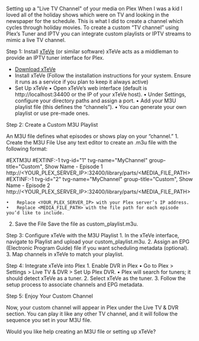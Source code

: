 Setting up a "Live TV Channel" of your media on Plex
When I was a kid I loved all of the holiday shows which were on TV and looking in the newspaper for the schedule.  This is what I did to create a channel which cycles through holiday movies.
To create a custom “TV channel” using Plex’s Tuner and IPTV you can integrate custom playlists or IPTV streams to mimic a live TV channel. 

Step 1: Install [xTeVe](https://github.com/xteve-project/xTeVe) (or similar software)
xTeVe acts as a middleman to provide an IPTV tuner interface for Plex.
- [Download xTeVe](https://github.com/xteve-project/xTeVe-Downloads)
- Install xTeVe (Follow the installation instructions for your system. Ensure it runs as a service if you plan to keep it always active)
- Set Up xTeVe
	•	Open xTeVe’s web interface (default is http://localhost:34400 or the IP of your xTeVe host).
	•	Under Settings, configure your directory paths and assign a port.
	•	Add your M3U playlist file (this defines the “channels”).
	•	You can generate your own playlist or use pre-made ones.

Step 2: Create a Custom M3U Playlist

An M3U file defines what episodes or shows play on your “channel.”
	1.	Create the M3U File
Use any text editor to create an .m3u file with the following format:

#EXTM3U
#EXTINF:-1 tvg-id="1" tvg-name="MyChannel" group-title="Custom", Show Name - Episode 1
http://<YOUR_PLEX_SERVER_IP>:32400/library/parts/<MEDIA_FILE_PATH>
#EXTINF:-1 tvg-id="2" tvg-name="MyChannel" group-title="Custom", Show Name - Episode 2
http://<YOUR_PLEX_SERVER_IP>:32400/library/parts/<MEDIA_FILE_PATH>

	•	Replace <YOUR_PLEX_SERVER_IP> with your Plex server’s IP address.
	•	Replace <MEDIA_FILE_PATH> with the file path for each episode you’d like to include.

  2.	Save the File
Save the file as custom_playlist.m3u.

Step 3: Configure xTeVe with the M3U Playlist
	1.	In the xTeVe interface, navigate to Playlist and upload your custom_playlist.m3u.
	2.	Assign an EPG (Electronic Program Guide) file if you want scheduling metadata (optional).
	3.	Map channels in xTeVe to match your playlist.

Step 4: Integrate xTeVe into Plex
	1.	Enable DVR in Plex
	•	Go to Plex > Settings > Live TV & DVR > Set Up Plex DVR.
	•	Plex will search for tuners; it should detect xTeVe as a tuner.
	2.	Select xTeVe as the tuner.
	3.	Follow the setup process to associate channels and EPG metadata.

Step 5: Enjoy Your Custom Channel

Now, your custom channel will appear in Plex under the Live TV & DVR section. You can play it like any other TV channel, and it will follow the sequence you set in your M3U file.

Would you like help creating an M3U file or setting up xTeVe?
